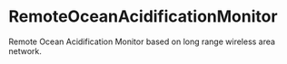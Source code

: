 # RemoteOceanAcidificationMonitor
Remote Ocean Acidification Monitor based on long range wireless area network.
